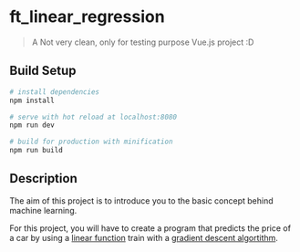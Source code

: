 # ft_linear_regression

> A Not very clean, only for testing purpose Vue.js project :D

## Build Setup

``` bash
# install dependencies
npm install

# serve with hot reload at localhost:8080
npm run dev

# build for production with minification
npm run build
```
## Description  

The aim of this project is to introduce you to the basic concept behind machine learning.  

For this project, you will have to create a program that predicts the price of a car by using a [linear function](https://en.wikipedia.org/wiki/Linear_function) train with a [gradient descent algortithm](https://en.wikipedia.org/wiki/Gradient_descent).
